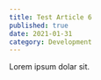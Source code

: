 ```yaml
---
title: Test Article 6
published: true
date: 2021-01-31
category: Development
---
```


Lorem ipsum dolar sit.
